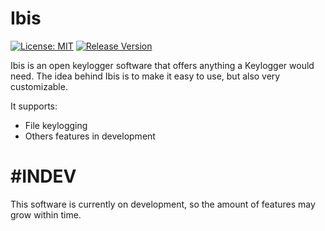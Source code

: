 # Ibis
[![License: MIT](https://img.shields.io/badge/License-MIT-yellow.svg)](https://opensource.org/licenses/MIT)
[![Release Version](https://img.shields.io/badge/Release-0.1.0-blue.svg)](https://github.com/Ronkiro/Ibis/releases/tag/0.1.0)

Ibis is an open keylogger software that offers anything a Keylogger would need. The idea behind Ibis is to make it easy to use, but also very customizable.

It supports:
* File keylogging
* Others features in development

# #INDEV
This software is currently on development, so the amount of features may grow within time.
